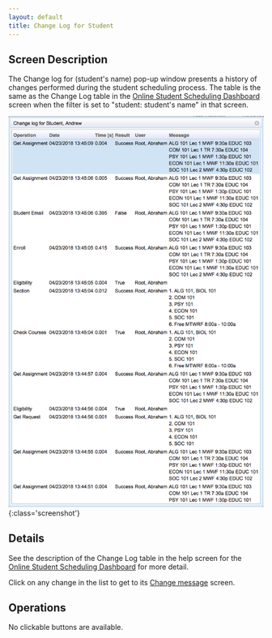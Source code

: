 ```yaml
---
layout: default
title: Change Log for Student
---
```



## Screen Description

The Change log for (student's name) pop-up window presents a history of changes performed during the student scheduling process. The table is the same as the Change Log table in the [Online Student Scheduling Dashboard](online-student-scheduling-dashboard) screen when the filter is set to "student: student's name" in that screen.

![Change Log for Student](images/change-log-for-student-1.png){:class='screenshot'}

## Details

See the description of the Change Log table in the help screen for the [Online Student Scheduling Dashboard](online-student-scheduling-dashboard) for more detail.

Click on any change in the list to get to its [Change message](change-message-for-student) screen.

## Operations


No clickable buttons are available.

